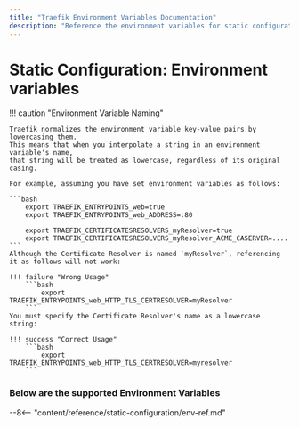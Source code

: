 ```yaml
---
title: "Traefik Environment Variables Documentation"
description: "Reference the environment variables for static configuration in Traefik Proxy. Read the technical documentation."
---
```


# Static Configuration: Environment variables

!!! caution "Environment Variable Naming"

    Traefik normalizes the environment variable key-value pairs by lowercasing them.
    This means that when you interpolate a string in an environment variable's name,
    that string will be treated as lowercase, regardless of its original casing.

    For example, assuming you have set environment variables as follows:

    ```bash
        export TRAEFIK_ENTRYPOINTS_web=true
        export TRAEFIK_ENTRYPOINTS_web_ADDRESS=:80

        export TRAEFIK_CERTIFICATESRESOLVERS_myResolver=true
        export TRAEFIK_CERTIFICATESRESOLVERS_myResolver_ACME_CASERVER=....
    ```
    Although the Certificate Resolver is named `myResolver`, referencing it as follows will not work:

    !!! failure "Wrong Usage"
        ```bash
            export TRAEFIK_ENTRYPOINTS_web_HTTP_TLS_CERTRESOLVER=myResolver
        ```
    You must specify the Certificate Resolver's name as a lowercase string:

    !!! success "Correct Usage"
        ```bash
            export TRAEFIK_ENTRYPOINTS_web_HTTP_TLS_CERTRESOLVER=myresolver
        ```

### Below are the supported Environment Variables

--8<-- "content/reference/static-configuration/env-ref.md"
